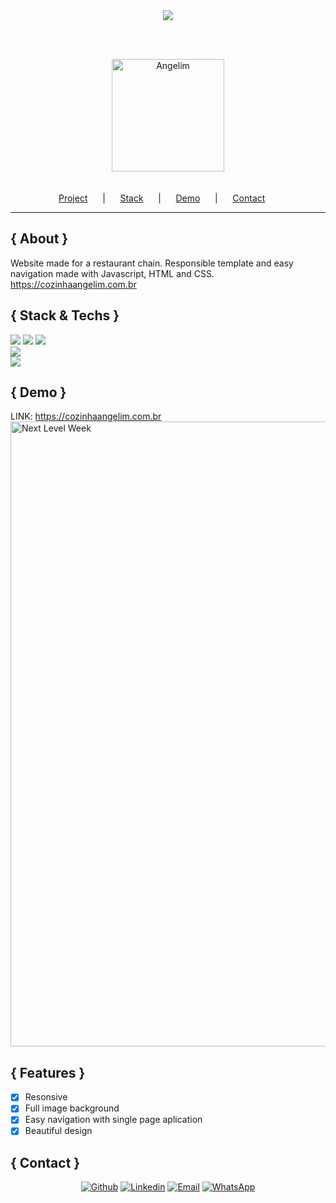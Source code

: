 <div id="status" align="center">
        <img src="https://img.shields.io/badge/STATUS-PRODUCTION-brightgreen"/>
</div>

<br/><br/>
<div id="header">
        <div align="center">
            <img id="logo" alt="Angelim" src="https://user-images.githubusercontent.com/53456120/96460527-abb18980-11f9-11eb-837a-401be165db8b.png" height="180px" />
    </div>
    <br/> <br/>
    <div align="center">
      <a href="#project">Project</a>&nbsp; &nbsp; &nbsp; |&nbsp; &nbsp; &nbsp;
      <a href="#stack">Stack</a>&nbsp; &nbsp; &nbsp; |&nbsp; &nbsp; &nbsp;
      <a href="#demo">Demo</a>&nbsp; &nbsp; &nbsp; |&nbsp; &nbsp; &nbsp;
      <a href="#contact">Contact</a>&nbsp; &nbsp; &nbsp;
    </div>
</div>

<hr/>

<div id="about">

## { About }
Website made for a restaurant chain.
Responsible template and easy navigation made with Javascript, HTML and CSS.
</br>
<a id="link" href="https://cozinhaangelim.com.br"> https://cozinhaangelim.com.br </a>

</div>

<div id="stack">
       
## { Stack & Techs }

<img src="https://img.shields.io/badge/html5%20-%23E34F26.svg?&style=for-the-badge&logo=html5&logoColor=white"/>
<img src="https://img.shields.io/badge/css3%20-%231572B6.svg?&style=for-the-badge&logo=css3&logoColor=white"/>
<img src="https://img.shields.io/badge/javascript-%23F7DF1E.svg?&style=flat-square&logo=javascript&logoColor=black&labelColor=black"/>
<br/>
<img src="https://img.shields.io/badge/RESPONSIVE-YES-brightgreen"/>
<br/>
<img src="https://img.shields.io/badge/REST%20API-YES-brightgreen"/>

</div>

<div id="demo">
        
## { Demo }
LINK: <a id="link" href="https://cozinhaangelim.com.br"> https://cozinhaangelim.com.br </a>
<img align="center" alt="Next Level Week" src="https://user-images.githubusercontent.com/53456120/96460225-5f664980-11f9-11eb-8e80-92392fc86f6f.png" width="1000px"/>
</div>

<div id="features">
        
## { Features }
- [x] Resonsive
- [x] Full image background
- [x] Easy navigation with single page aplication
- [x] Beautiful design
</div>

<div id="contact">
        
## { Contact }

  <p align="center">
       <a href="https://github.com/procarrera" target="_blank" >
        <img alt="Github" src="https://img.shields.io/badge/github-%23100000.svg?&style=for-the-badge&logo=github&logoColor=white"></a>
      <a href="https://www.linkedin.com/in/procarrera/" target="_blank" >
        <img alt="Linkedin" src="https://img.shields.io/badge/linkedin-%230077B5.svg?&style=for-the-badge&logo=linkedin&logoColor=white"></a>
      <a href="mailto:procarrera@gmail.com" target="_blank" >
        <img alt="Email" src="https://img.shields.io/badge/gmail-D14836?&style=for-the-badge&logo=gmail&logoColor=white"></a> 
      <a href="https://api.whatsapp.com/send?phone=5521986816996" target="_blank" >
        <img alt="WhatsApp" src="https://img.shields.io/badge/WHATSAPP-25D366?&style=for-the-badge&logo=whatsapp&logoColor=white"></a>
     </p>
     
 </div>
